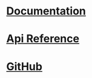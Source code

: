 # [Documentation](wiki/)
# [Api Reference](api/AuthEndpoints.Core.yml)
# [GitHub](https://github.com/madeyoga/AuthEndpoints)
